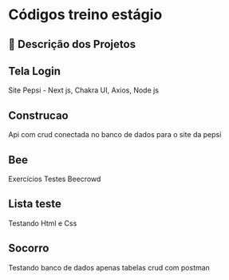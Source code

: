 # **Códigos treino estágio**
## 📝 **Descrição dos Projetos**

## Tela Login
Site Pepsi - Next js, Chakra UI, Axios, Node js

## Construcao
Api com crud conectada no banco de dados para o site da pepsi

## Bee
Exercícios Testes Beecrowd

## Lista teste
Testando Html e Css

## Socorro
Testando banco de dados apenas tabelas crud com postman